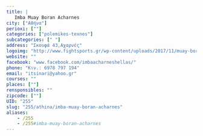 ```yaml
---
title: |
   Imba Muay Boran Acharnes
city: ["Αθήνα"]
perioxi: [""]
categories: ["polemikes-texnes"]
subcategories: [" "]
address: "Σκουφά 43,Αχαρνές"
logoimg: "http://www.fightsports.gr/wp-content/uploads/2017/11/muay-boran-acharnes-logo.jpg"
website: ""
facebook: "www.facebook.com/imbaacharneshellas/"
phone: "Κιν.: 6978 797 194"
email: "itsinari@yahoo.gr"
courses: ""
places: [""]
rensponsibles: ""
zipcode: [""]
UID: "255"
slug: "255/athina/imba-muay-boran-acharnes"
aliases:
    - /255
    - /255#imba-muay-boran-acharnes
---
```


